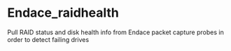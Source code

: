 # Endace_raidhealth
Pull RAID status and disk health info from Endace packet capture probes in order to detect failing drives
